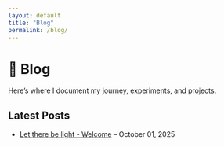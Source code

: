 ```yaml
---
layout: default
title: "Blog"
permalink: /blog/
---
```


# 📝 Blog

Here’s where I document my journey, experiments, and projects.

## Latest Posts

- [Let there be light - Welcome](/aba) – October 01, 2025
